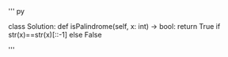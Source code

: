 ''' py

class Solution:
    def isPalindrome(self, x: int) -> bool:
        return True if str(x)==str(x)[::-1] else False

'''
